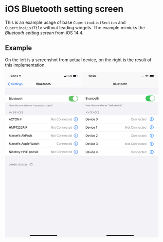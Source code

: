 # iOS Bluetooth setting screen

This is an example usage of base `CupertinoListSection` and `CupertinoListTile` without leading
widgets. The example mimicks the *Bluetooth setting screen* from iOS 14.4.

## Example

On the left is a screenshot from actual device, on the right is the result of this implementation.

![image](image.png)
